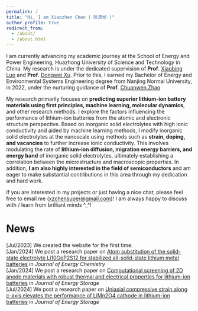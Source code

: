 ```yaml
---
permalink: /
title: "Hi, I am Xiaozhen Chen ( 陈潇桢 )"
author_profile: true
redirect_from: 
  - /about/
  - /about.html
---
```


I am currently advancing my academic journey at the School of Energy and Power Engineering, Huazhong University of Science and Technology in China. My research is under the dedicated supervision of **Prof**. [Xiaobing Luo](http://faculty.hust.edu.cn/luoxiaobing/zh_CN/index.htm) and **Prof**. [Dongwei Xu](http://faculty.hust.edu.cn/XUDONGWEI/zh_CN/index/2071627/list/index.htm). Prior to this, I earned my Bachelor of Energy and Environmental Systems Engineering degree from Nanjing Normal University, in 2022, under the nurturing guidance of **Prof**. [Chuanwen Zhao](https://baike.baidu.com/item/%E8%B5%B5%E4%BC%A0%E6%96%87)

My research primarily focuses on **predicting superior lithium-ion battery materials using first principles, machine learning, molecular dynamics**, and other research methods. I explore the factors influencing the performance of lithium-ion batteries from the atomic and electronic structure perspective. Based on inorganic solid electrolytes with high ionic conductivity and aided by machine learning methods, I modify inorganic solid electrolytes at the nanoscale using methods such as **strain, doping, and vacancies** to further increase ionic conductivity. This involves modulating the rate of **lithium-ion diffusion, migration energy barriers, and energy band** of inorganic solid electrolytes, ultimately establishing a correlation between the microstructure and macroscopic properties. In addition, **I am also highly interested in the field of semiconductors** and am eager to make substantial contributions in this area through my dedication and hard work.

If you are interested in my projects or just having a nice chat, please feel free to email me (xzchensuper@gmail.com)! I am always happy to discuss with / learn from brilliant minds ^_^!

News
======
[Jul/2023] We created the website for the first time.  
[Jan/2024] We post a research paper on [Atom substitution of the solid-state electrolyte Li10GeP2S12 for stabilized all-solid-state lithium metal batteries](https://www.sciencedirect.com/science/article/abs/pii/S2095495623005016) in *Journal of Energy Chemistry*  
[Jan/2024] We post a research paper on [Computational screening of 2D anode materials with robust thermal and electrical properties for lithium-ion batteries](https://www.sciencedirect.com/science/article/abs/pii/S2352152X23029754) in *Journal of Energy Storage*  
[Jul/2024] We post a research paper on [Uniaxial compressive strain along c-axis elevates the performance of LiMn2O4 cathode in lithium-ion batteries](https://www.sciencedirect.com/science/article/abs/pii/S2352152X2402084X) in *Journal of Energy Storage*  


